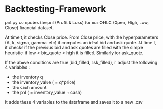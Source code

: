 # Backtesting-Framework

pnl.py computes the pnl (Profit & Loss) for our OHLC (Open, High, Low, Close) financial dataset.

At time t, it checks Close price. From Close price, with the hyperparameters (A, k, sigma, gamma, etc) it computes an ideal bid and ask quote.
At time t, it checks if the previous bid and ask quotes are filled with the simple heuristic: if low < bid_quote < high it is filled. Similarly for ask_quote.

If the above conditions are true (bid_filled, ask_filled), it adjust the following 4 variables : 
- the inventory q
- the inventory_value ( = q*price)
- the cash amount
- the pnl ( = inventory_value + cash)

It adds these 4 variables to the dataframe and saves it to a new .csv
